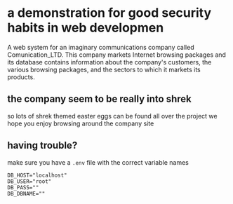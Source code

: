 # a demonstration for good security habits in web developmen
A web system for an imaginary communications company called Comunication_LTD. This company markets Internet browsing packages and its database contains information about the company's customers, the various browsing packages, and the sectors to which it markets its products. 
## the company seem to be really into shrek
so lots of shrek themed easter eggs can be found all over the project
we hope you enjoy browsing around the company site

## having trouble?
make sure you have a `.env` file with the correct variable names
```angular2html
DB_HOST="localhost"
DB_USER="root"
DB_PASS=""
DB_DBNAME=""
```

